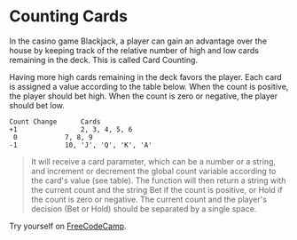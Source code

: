 # Counting Cards

In the casino game Blackjack, a player can gain an advantage over the house by keeping track of the relative number of high and low cards remaining in the deck. This is called Card Counting.

Having more high cards remaining in the deck favors the player. Each card is assigned a value according to the table below. When the count is positive, the player should bet high.
When the count is zero or negative, the player should bet low.

```
Count Change	  Cards
+1          	  2, 3, 4, 5, 6
 0	          7, 8, 9
-1	          10, 'J', 'Q', 'K', 'A'
```

> It will receive a card parameter, which can be a number or a string, and increment or decrement the global count variable according to the card's value (see table).
> The function will then return a string with the current count and the string Bet if the count is positive, or Hold if the count is zero or negative.
> The current count and the player's decision (Bet or Hold) should be separated by a single space.

Try yourself on [FreeCodeCamp](https://www.freecodecamp.org/learn/javascript-algorithms-and-data-structures/basic-javascript/counting-cards).
